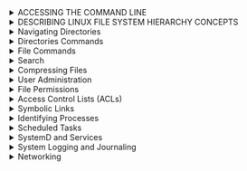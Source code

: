 
<details><summary>ACCESSING THE COMMAND LINE</summary><p>
  
# EXECUTING COMMANDS USING THE BASH SHELL

```bash
whoami    # Output The Current USERNAME.
date      # Display or set the system date and time.
su        # Switch User.
passwd    # Change user password.
whatis    # Show the command’s description in one line
man       # Command-line tool for displaying comprehensive documentation (manual pages).
--help    # Command-line option that displays a brief description of the usage and available options.

```

--------------------------------------------------------------------------------------------------
<p>
</details>

<details><summary>DESCRIBING LINUX FILE SYSTEM HIERARCHY CONCEPTS</summary><p>

## DESCRIBING LINUX FILE SYSTEM HIERARCHY CONCEPTS
--------------------------------------------------------------------------------------------------
<p align="center">

<img src="https://i.imgur.com/HoAqQ6H.png">
  
</p>

--------------------------------------------------------------------------------------------------

</p>
</details>
<details><summary>Navigating Directories</summary><p>
  
## Navigating Directories

```bash
pwd                                          # Print current directory path
ls                                           # List directories
ls -a|--all                                  # List directories including hidden
ls -l                                        # List directories in long form
ls -l -h|--human-readable                    # List directories in long form with human readable sizes
ls -t                                        # List directories by modification time, newest first
ls -lR /Directory (& or 2)> lsfile 			     # Lists all files recursively in a directory and saves the output to a file named "lsfile". Any errors that occur during the process will also be saved to the same file.
ls -lR /Directory | tee Filename | less      # Lists all files recursively in a directory, saves the output to a file named "Filename", and displays the output in the pager "less".
stat filename.txt                            # List size, created and modified timestamps for a file
stat filename.txt                            # List size, created and modified timestamps for a directory
tree                                         # List directory and file tree
tree -a                                      # List directory and file tree including hidden
tree -d                                      # List directory tree
cd Directory                                 # Go to sub-directory
cd                                           # Go to home directory
cd ~                                         # Go to home directory
cd -                                         # Go to last directory
pushd directoryname                          # Go to directoryname sub-directory and add previous directory to stack
popd                                         # Go back to directory in stack saved by `pushd`
```
--------------------------------------------------------------------------------------------------

</p>

</details>

<details><summary>Directories Commands</summary><p>

## Creating Directories

```bash
mkdir directoryname                                          # Create a directory
mkdir directoryname1 directoryname2                          # Create multiple directories
mkdir -p|--parents directoryname1/directoryname2             # Create nested directory
mkdir -p|--parents {directoryname1,directoryname2}/directory # Create multiple nested directories
mktemp -d|--directory                                        # Create a temporary directory
```
--------------------------------------------------------------------------------------------------
## Moving Directories

```bash 
cp -R|--recursive directoryname1 directoryname2                # Copy directory
mv directoryname1 directoryname2                               # Move directory

rsync -z|--compress -v|--verbose /file /directory              # Copy directory, overwrites destination
rsync -a|--archive -z|--compress -v|--verbose /file /directory # Copy directory, without overwriting destination
rsync -avz /directoryname username@hostname:/directory         # Copy local directory to remote directory
rsync -avz username@hostname:/file /directory                  # Copy remote directory to local directory
```
--------------------------------------------------------------------------------------------------
## Deleting Directories

```bash
rmdir directoryname                        # Delete empty directory
rm -r|--recursive directoryname            # Delete directory including contents
rm -r|--recursive -f|--force directoryname # Delete directory including contents, ignore nonexistent files and never prompt
```
--------------------------------------------------------------------------------------------------
</p>
</details>

<details><summary>File Commands</summary><p>
  
## Creating Files

```bash
touch filename.txt                           # Create file or update existing files modified timestamp
touch filename1.txt  filename2.txt           # Create multiple files
touch {filename1.txt,filename2.txt }.txt     # Create multiple files
touch test{1..3}                             # Create test1, test2 and test3 files
touch test{a..c}                             # Create testa, testb and testc files
touch .(file name)                           # Create hidden file
mktemp                                       # Create a temporary file
```
--------------------------------------------------------------------------------------------------
## Copy, Move & Rename Files

```bash
cp filename.txt filedirectory "optional" newfilename.txt   # Copy file
mv filename.txt filedirectory "optional" newfilename.txt   # Move file
mv filename.txt newfilename.txt                            # Rename file
```
--------------------------------------------------------------------------------------------------
## Deleting Files

```bash
rm filename.txt            # Delete file
rm -f|--force filename.txt # Delete file, ignore nonexistent files and never prompt
```
--------------------------------------------------------------------------------------------------
## Reading Files

```bash
file                   # Determine file type
cat filename.txt       # Print all contents
more                   # view the contents of a file one page at a time.
less filename.txt      # Print some contents at a time (g - go to top of file, SHIFT+g, go to bottom of file)
head filename.txt      # Print top 10 lines of file
tail filename.txt      # Print bottom 10 lines of file
open filename.txt      # Open file in the default editor
wc filename.txt        # List number of lines words and characters in the file
wc -l /etc/passwd/ 	  # all users
```
--------------------------------------------------------------------------------------------------
## Standard Output, Standard Error and Standard Input

```bash
echo "Words" > filename.txt   # Overwrite file with content
echo "Words" >> filename.txt  # Append to file with content

ls exists 1> filename.txt     # Redirect the standard output to a file
ls noexist 2> filename.txt    # Rdirect the standard error output to a file
ls 2>&1 filename.txt          # Redirect standard output and error to a file
ls > /dev/null                # Discard standard output and error
```
--------------------------------------------------------------------------------------------------

</p>

</details>

<details><summary>Search</summary><p>

## Finding Files

Find binary files for a command.

```bash
type wget                   # Find the binary
which wget                  # Find the binary
whereis wget                # Find the binary, source, and manual page files
```

`locate` uses an index and is fast.

```bash
updatedb                     # Update the index

locate filename.txt          # Find a file
locate --ignore-case         # Find a file and ignore case
locate f*.txt                # Find a text file starting with 'f'
```

`find` doesn't use an index and is slow.

```bash
find /path -name filename.txt                # Find a file
find /path -iname filename.txt               # Find a file with case insensitive search
find /path -name "*.txt"                     # Find all text files
find /path -name filename.txt -delete        # Find a file and delete it
find /path -name "*.png" -exec pngquant {}   # Find all .png files and execute pngquant on it
find /path -type f -name filename.txt        # Find a file
find /path -type d -name directory           # Find a directory
find /path -type l -name filename.txt        # Find a symbolic link
find /path -type f -mtime +30                # Find files that haven't been modified in 30 days
find /path -type f -mtime +30 -delete        # Delete files that haven't been modified in 30 days

```


--------------------------------------------------------------------------------------------------

## Find in Files

```bash
grep 'foo' /filename.txt                          # Search for 'foo' in file 'filename.txt'
grep 'foo' /directory -r|--recursive              # Search for 'foo' in directory 
grep 'foo' /directory -R|--dereference-recursive  # Search for 'foo' in directory and follow symbolic links
grep 'foo' /directory -l|--files-with-matches     # Show only files that match
grep 'foo' /directory -L|--files-without-match    # Show only files that don't match
grep 'Foo' /directory -i|--ignore-case            # Case insensitive search
grep 'foo' /directory -x|--line-regexp            # Match the entire line
grep 'foo' /directory -C|--context 1              # Add N line of context above and below each search result
grep 'foo' /directory -v|--invert-match           # Show only lines that don't match
grep 'foo' /directory -c|--count                  # Count the number lines that match
grep 'foo' /directory -n|--line-number            # Add line numbers
grep 'foo' /directory --colour                    # Add colour to output
grep 'foo\|bar' /directory -R                     # Search for 'foo' or 'bar' in directory
grep --extended-regexp|-E 'foo|bar' /directory -R # Use regular expressions
egrep 'foo|bar' /directory -R                     # Use regular expressions
grep -e 'pattern' filename.txt                    # Use to find search patterns 
```

--------------------------------------------------------------------------------------------------
</p>
</details>

<details><summary>Compressing Files</summary><p>

  
## Compressing Files

### tar 
```bash
tar (-c:create, -x:extract, -t:list, f:filename) 	# Command-line tool for creating and extracting tar archives.
tar -cf archive.tar file1 file2 file3 	            # Creates a tar archive named "archive.tar" containing the specified files.
tar -tf archive.tar 		                	         # Lists the contents of a tar archive.
-z or --gzip 	.tar.gz			                     # Flag for gzip compression.
-j or --bzip2 	.tar.bz2			                     # Flag for bzip2 compression.
-J or -xz 		.tar.xz	                      	   # Flag for xz compression.
```

### tar -c

Compresses (optionally) and combines one or more files into a single *.tar, *.tar.gz, *.tpz or *.tgz file.

```bash
tar -c|--create -z|--gzip -f|--file=Cfilename.tar /file1.txt /file2.txt # Compress file1.txt and file2.txt into Cfilename.tar
tar -c|--create -z|--gzip -f|--file=Cfilename.tar /{file1,file2}.txt    # Compress file1.txt and file2.txt into Cfilename.tar
tar -c|--create -z|--gzip -f|--file=Cfilename.tar /file                 # Compress directory bar into Cfilename.tar
```

### zip

Compresses one or more files into *.zip files.

```bash
zip Cfilename.zip /file.txt                     # Compress file.txt into Cfilename.zip
zip Cfilename.zip /file1.txt /file2.txt         # Compress file1.txt and file2.txt into Cfilename.zip
zip Cfilename.zip /{file1,file2}.txt            # Compress file1.txt and file2.txt into Cfilename.zip
zip -r|--recurse-paths Cfilename.zip /directory # Compress directory into Cfilename.zip
```

### gzip

Compresses a single file into *.gz files.

```bash
gzip /file.txt Cfilename.gz              # Compress file.txt into Cfilename.gz and then delete bar.txt
gzip -k|--keep /bafiler.txt Cfilename.gz # Compress file.txt into Cfilename.gz
```

## Decompressing Files

### tar -x

```bash
tar -x|--extract -z|--gzip -f|--file=Cfilename.tar.gz # Un-compress Cfilename.tar.gz into current directory
tar -x|--extract -f|--file=Cfilename.tar              # Un-combine Cfilename.tar into current directory
```

### unzip

```bash
unzip Cfilename.zip          # Unzip Cfilename.zip into current directory
```

### gunzip

```bash
gunzip Cfilename.gz           # Unzip Cfilename.gz into current directory and delete Cfilename.gz
gunzip -k|--keep Cfilename.gz # Unzip Cfilename.gz into current directory
```


--------------------------------------------------------------------------------------------------

</p>
</details>

<details><summary>User Administration</summary>
<p>

## User and Group Management
```bash
`User Management`
useradd -g itadmin -c "DB User" -u 1135 -s "/bin/sh" -d /home/techguy1 
# In the above command, we are creating the new user with custom options as simple "#useradd <user>" will create with default setting. The -g (group) -c (description) -u (user id) -s (which shell to be assigned) -d (landed home dir)
sudo useradd -g <primary group> -G <secondary group> username # assign the user primary and secondary group
usermod -aG groubname username                                # Adds the user "username" to the group "groupname".
usermod -aG wheel username			                              # Adds the user "username" to the "wheel" group, which typically grants administrative privileges.
usermod -L username                                           # locking user
usermod -U username                                           # unlocking user
userdel username						                                  # Command-line tool for deleting a user, leaves his home directory intact.
userdel -r username                                           # Command-line tool for deleting a user and also deletes his home directory.
id user 						                                          # Displays information about the user with the specified username.
umask 							                                          # Command-line tool for setting the default permissions for new files and directories.
`Group Management`
groups 							                                          # Lists the groups that the current user belongs to.
cat /etc/group 						                                    # Displays the system's group database.
groupadd groupname 				                                    # Command-line tool for creating a new group.
groupdel groupname                                            # removes an existing group
`Password Management`
chage                                                         # set password expiry
chage -m 0 -M 90 -W 7 -I 14 user03                            # Changes the password aging settings for the user "user03".
passwd -l username                                            # locking password of user
passwd -u username                                            # unlocking password of user
passwd -e username                                            # expire password
passwd -x -1 username                                         # Turnoff password expiry
echo 'myPassword123' | sudo passwd --stdin <user> 



```
--------------------------------------------------------------------------------------------------

</p>
</details>
<details><summary>File Permissions</summary><p>
  
chmod u[+-=](rwx)or(
chown ahmed:data data
## File Permissions

| # | Permission              | rwx | Binary |
| - | -                       | -   | -      |
| 7 | read, write and execute | rwx | 111    |
| 6 | read and write          | rw- | 110    |
| 5 | read and execute        | r-x | 101    |
| 4 | read only               | r-- | 100    |
| 3 | write and execute       | -wx | 011    |
| 2 | write only              | -w- | 010    |
| 1 | execute only            | --x | 001    |
| 0 | none                    | --- | 000    |

For a directory, execute means you can enter a directory.

| User | Group | Others | Description                                                                                          |
| -    | -     | -      | -                                                                                                    |
| 6    | 4     | 4      | User can read and write, everyone else can read (Default file permissions)                           |
| 7    | 5     | 5      | User can read, write and execute, everyone else can read and execute (Default directory permissions) |

- u - User
- g - Group
- o - Others
- a - All of the above

```bash
ls -l /file.sh            # List file permissions
chmod +100 file.sh        # Add 1 to the user permission
chmod -100 file.sh        # Subtract 1 from the user permission
chmod u+x file.sh         # Give the user execute permission
chmod g+x file.sh         # Give the group execute permission
chmod u-x,g-x file.sh     # Take away the user and group execute permission
chmod u+x,g+x,o+x file.sh # Give everybody execute permission
chmod a+x file.sh         # Give everybody execute permission
chmod +x file.sh          # Give everybody execute permission
chown USER file.sh        # Change the owner
```

--------------------------------------------------------------------------------------------------
</p>
</details>

<details><summary>Access Control Lists (ACLs)</summary><p>

## Access Control Lists (ACLs)
```bash	
getfacl FileName 					      # Displays the ACLs for the specified file.
setfacl -m u:user:(r,w,x) FileName  # Adds or modifies the ACL for the specified file, giving the user "user" read, write, and execute permissions.
setfacl -m u:priya:rw <file>        # Assiging the a new user 'priya' with read/write permission on the file. -m (modifying) -u (user)
setfacl -d -m u:priya:rw <dir>      # Setting ACL for directory
getfacl -R <dir> > permissions.acl  # BackUp ACL's in file having all info related ownership/dir inside the dir,subdir,files
setfacl --restore=permissions.acl   # Restore the Permissions/Ownership
ls -laR >						         # Lists all files recursively in a directory, including hidden files, and saves the output to standard output.
```
--------------------------------------------------------------------------------------------------

</p>
</details>

<details><summary>Symbolic Links</summary><p>

## Symbolic Links

```bash
ln -s|--symbolic S.Directory D.Directory              # Create a link 'D.Directory ' to the 'S.Directory' folder
ln -s|--symbolic -f|--force S.Directory D.Directory   # Overwrite an existing symbolic link 'D.Directory '
ls -l                                                 # Show where symbolic links are pointing
```

--------------------------------------------------------------------------------------------------

</p>
</details>
<details><summary>Identifying Processes</summary><p>

## Identifying Processes

```bash
top                    # List all processes interactively
htop                   # List all processes interactively
ps 
ps aux | grep 
ps all                 # List all processes
pg
pidof PName              # Return the PID of all PName processes

CTRL+Z                 # Suspend a process running in the foreground
bg                     # Resume a suspended process and run in the background
fg                     # Bring the last background process to the foreground
fg 1                   # Bring the background process with the PID to the foreground

sleep 30 &             # Sleep for 30 seconds and move the process into the background
jobs                   # List all background jobs
jobs -p                # List all background jobs with their PID

lsof                   # List all open files and the process using them
lsof -itcp:4000        # Return the process listening on port 4000
```

## Process Priority

Process priorities go from -20 (highest) to 19 (lowest).

```bash
nice -n -20 PName      # Change process priority by name
renice 20 PID          # Change process priority by PID
ps -o ni PID           # Return the process priority of PID
```

## Killing Processes

```bash
CTRL+C                 # Kill a process running in the foreground
kill PID               # Shut down process by PID gracefully. Sends TERM signal.
kill -9 PID            # Force shut down of process by PID. Sends SIGKILL signal.
pkill PName            # Shut down process by name gracefully. Sends TERM signal.
pkill -9 PName         # force shut down process by name. Sends SIGKILL signal.
killall PName          # Kill all process with the specified name gracefully.
```

--------------------------------------------------------------------------------------------------
</p>
</details>

<details><summary>Scheduled Tasks</summary><p>
  
## Scheduled Tasks

```pre
   *      *         *         *           *
Minute, Hour, Day of month, Month, Day of the week
```

```bash
crontab -l                 # List cron tab
crontab -e                 # Edit cron tab in Vim
crontab /path/crontab      # Load cron tab from a file
crontab -l > /path/crontab # Save cron tab to a file

* * * * * PName            # Run PName every minute
*/15 * * * * PName         # Run PName every 15 minutes
0 * * * * PName            # Run PName every hour
15 6 * * * PName           # Run PName daily at 6:15 AM
44 4 * * 5 PName           # Run PName every Friday at 4:44 AM
0 0 1 * * PName            # Run PName at midnight on the first of the month
0 0 1 1 * PName            # Run PName at midnight on the first of the year

at -l                      # List scheduled tasks
at -c 1                    # Show task with ID 1
at -r 1                    # Remove task with ID 1
at now + 2 minutes         # Create a task in Vim to execute in 2 minutes
at 12:34 PM next month     # Create a task in Vim to execute at 12:34 PM next month
at tomorrow                # Create a task in Vim to execute tomorrow
```

--------------------------------------------------------------------------------------------------

</p>
</details>
  
<details><summary>SystemD and Services</summary><p>
  
## SystemD and Services
```bash
systemctl 						                # Controls the systemd system and service manager.
systemctl -t help 					          # Displays help information about systemd unit types.
systemctl list-units -t service 			    # Lists all active systemd services on the system.
systemctl --faild -type-service 			    # Lists all failed systemd services of type "service".
systemctl start ___ 					          # Starts a systemd service with the specified name.
systemctl is-active ___ 				       # Checks if a systemd service with the specified name is currently active.
systemctl stop ___ 					          # Stops a systemd service with the specified name.
systemctl enable ___ 					       # Enables a systemd service with the specified name to start automatically at boot time.
systemctl restart ___ 				          # Restarts a systemd service with the specified name.
systemctl reload ____ 					       # Reloads the configuration of a systemd service with the specified name.
systemctl reload-or-restart ___ 			    # Reloads the configuration of a systemd service with the specified name, or restarts it if the reload fails.
systemctl list-dependencies ___ 			    # Lists the dependencies of a systemd unit with the specified name.
systemctl list-dependencies --reverse ___  # Lists the reverse dependencies of a systemd unit with the specified name.
systemctl status sshd.service				    # Displays the status of the "sshd" systemd service.
```

--------------------------------------------------------------------------------------------------

</p>
</details>
  
<details><summary>System Logging and Journaling</summary><p>
  
## System Logging and Journaling
```bash
system Logging /var/log/ 	   # Directory containing system logs.
Journal entries 					# Log entries generated by the systemd journal.
```

--------------------------------------------------------------------------------------------------

</p>
</details>
  
<details><summary>Networking</summary>
<p>
  
## Networking
```bash
nmcli 							                        # Command-line tool for managing NetworkManager.
nmtui 							                        # Text-based user interface for managing NetworkManager.
ip addr 						                           # Displays network interface configuration information.
ip config 						                        # Displays IP configuration information.
ip route 						                        # Displays the system's routing table.
tracepath 						                        # Traces the path that a packet takes from the host system to a remote system.
ping 							                           # Sends ICMP echo request packets to a remote system to test connectivity.
hostname 						                        # Displays or sets the system's hostname.
hostnamectl						                        # Command-line tool for managing the system's hostname.
hostnamectl status 					                  # Displays the current hostname and related information.
cat /etc/sysconfig/network-scripts//ifcfg-enp0s3 	# Displays the configuration file for the "enp0s3" network interface.
cat /etc/hosts 						                  # Displays the system's hosts file.
cat /etc/resolv.cof					                  # Displays the system's DNS resolver configuration file.
```
## Network Troubleshooting

```bash
ping example.com            # Send multiple ping requests using the ICMP protocol
ping -c 10 -i 5 example.com # Make 10 attempts, 5 seconds apart

ip addr                     # List IP addresses on the system
ip route show               # Show IP addresses to router

netstat -i|--interfaces     # List all network interfaces and in/out usage
netstat -l|--listening      # List all open ports

traceroute example.com      # List all servers the network traffic goes through

mtr -w|--report-wide example.com                                    # Continually list all servers the network traffic goes through
mtr -r|--report -w|--report-wide -c|--report-cycles 100 example.com # Output a report that lists network traffic 100 times

nmap 0.0.0.0                # Scan for the 1000 most common open ports on localhost
nmap 0.0.0.0 -p1-65535      # Scan for open ports on localhost between 1 and 65535
nmap 192.168.4.3            # Scan for the 1000 most common open ports on a remote IP address
nmap -sP 192.168.1.1/24     # Discover all machines on the network by ping'ing them
```
## HTTP Requests

```bash
curl https://example.com                               # Return response body
curl -i|--include https://example.com                  # Include status code and HTTP headers
curl -L|--location https://example.com                 # Follow redirects
curl -o|--remote-name foo.txt https://example.com      # Output to a text file
curl -H|--header "User-Agent: Foo" https://example.com # Add a HTTP header

wget https://example.com/file.txt .                            # Download a file to the current directory
wget -O|--output-document foo.txt https://example.com/file.txt # Output to a file with the specified name
```

## DNS

```bash
host example.com            # Show the IPv4 and IPv6 addresses

dig example.com             # Show complete DNS information

cat /etc/resolv.conf        # resolv.conf lists nameservers
```
--------------------------------------------------------------------------------------------------

</p>
</details>
